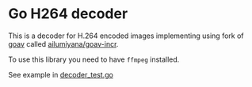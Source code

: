 # Go H264 decoder

This is a decoder for H.264 encoded images implementing using fork of [goav](https://github.com/giorgisio/goav) called [ailumiyana/goav-incr](https://github.com/ailumiyana/goav-incr).

To use this library you need to have `ffmpeg` installed.

See example in [decoder_test.go]()